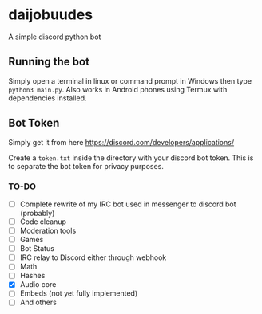 # daijobuudes
A simple discord python bot


## Running the bot
Simply open a terminal in linux or command prompt in Windows then type `python3 main.py`.
Also works in Android phones using Termux with dependencies installed.


## Bot Token
Simply get it from here https://discord.com/developers/applications/

Create a `token.txt` inside the directory with your discord bot token.
This is to separate the bot token for privacy purposes.


### TO-DO
- [ ] Complete rewrite of my IRC bot used in messenger to discord bot (probably)
- [ ] Code cleanup
- [ ] Moderation tools
- [ ] Games
- [ ] Bot Status
- [ ] IRC relay to Discord either through webhook
- [ ] Math
- [ ] Hashes
- [x] Audio core 
- [ ] Embeds (not yet fully implemented)
- [ ] And others
